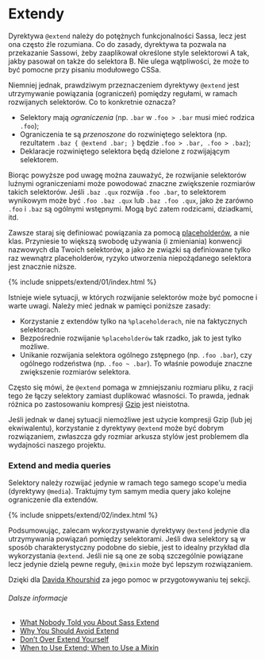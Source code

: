 
# Extendy

Dyrektywa `@extend` należy do potężnych funkcjonalności Sassa, lecz jest ona często źle rozumiana. Co do zasady, dyrektywa ta pozwala na przekazanie Sassowi, żeby zaaplikował określone style selektorowi A tak, jakby pasował on także do selektora B. Nie ulega wątpliwości, że może to być pomocne przy pisaniu modułowego CSSa.

Niemniej jednak, prawdziwym przeznaczeniem dyrektywy `@extend` jest utrzymywanie powiązania (ograniczeń) pomiędzy regułami, w ramach rozwijanych selektorów. Co to konkretnie oznacza?

- Selektory mają *ograniczenia* (np. `.bar` w `.foo > .bar` musi mieć rodzica `.foo`);
- Ograniczenia te są *przenoszone* do rozwiniętego selektora (np. rezultatem `.baz { @extend .bar; }` będzie `.foo > .bar, .foo > .baz`);
- Deklaracje rozwiniętego selektora będą dzielone z rozwijającym selektorem.

Biorąc powyższe pod uwagę można zauważyć, że rozwijanie selektorów luźnymi ograniczeniami może powodować znaczne zwiększenie rozmiarów takich selektorów. Jeśli `.baz .qux` rozwija `.foo .bar`, to selektorem wynikowym może być `.foo .baz .qux` lub `.baz .foo .qux`, jako że zarówno `.foo` i `.baz` są ogólnymi wstępnymi. Mogą być zatem rodzicami, dziadkami, itd.

Zawsze staraj się definiować powiązania za pomocą [placeholderów](http://www.sitepoint.com/sass-reference/placeholders/), a nie klas. Przyniesie to większą swobodę używania (i zmieniania) konwencji nazwowych dla Twoich selektorów, a jako że związki są definiowane tylko raz wewnątrz placeholderów, ryzyko utworzenia niepożądanego selektora jest znacznie niższe.

{% include snippets/extend/01/index.html %}

Istnieje wiele sytuacji, w których rozwijanie selektorów może być pomocne i warte uwagi. Należy mieć jednak w pamięci poniższe zasady:

* Korzystanie z extendów tylko na `%placeholderach`, nie na faktycznych selektorach.
* Bezpośrednie rozwijanie `%placeholderów` tak rzadko, jak to jest tylko możliwe.
* Unikanie rozwijania selektora ogólnego zstępnego (np. `.foo .bar`), czy ogólnego rodzeństwa (np. `.foo ~ .bar`). To właśnie powoduje znaczne zwiększenie rozmiarów selektora.

<div class="note">
  <p>Często się mówi, że <code>@extend</code> pomaga w zmniejszaniu rozmiaru pliku, z racji tego że łączy selektory zamiast duplikować własności. To prawda, jednak różnica po zastosowaniu kompresji <a href="http://en.wikipedia.org/wiki/Gzip">Gzip</a> jest nieistotna.</p>
  <p>Jeśli jednak w danej sytuacji niemożliwe jest użycie kompresji Gzip (lub jej ekwiwalentu), korzystanie z dyrektywy <code>@extend</code> może być dobrym rozwiązaniem, zwłaszcza gdy rozmiar arkusza stylów jest problemem dla wydajności naszego projektu.</p>
</div>

### Extend and media queries

Selektory należy rozwijać jedynie w ramach tego samego scope'u media (dyrektywy `@media`). Traktujmy tym samym media query jako kolejne ograniczenie dla extendów.

{% include snippets/extend/02/index.html %}

Podsumowując, zalecam wykorzystywanie dyrektywy `@extend` jedynie dla utrzymywania powiązań pomiędzy selektorami. Jeśli dwa selektory są w sposób charakterystyczny podobne do siebie, jest to idealny przykład dla wykorzystania `@extend`. Jeśli nie są one ze sobą szczególnie powiązane lecz jedynie dzielą pewne reguły, `@mixin` może być lepszym rozwiązaniem.

<div class="note">
  <p>Dzięki dla <a href="https://twitter.com/davidkpiano">Davida Khourshid</a> za jego pomoc w przygotowywaniu tej sekcji.</p>
</div>

###### Dalsze informacje

* [What Nobody Told you About Sass Extend](http://www.sitepoint.com/sass-extend-nobody-told-you/)
* [Why You Should Avoid Extend](http://www.sitepoint.com/avoid-sass-extend/)
* [Don’t Over Extend Yourself](http://pressupinc.com/blog/2014/11/dont-overextend-yourself-in-sass/)
* [When to Use Extend; When to Use a Mixin](http://csswizardry.com/2014/11/when-to-use-extend-when-to-use-a-mixin/)

